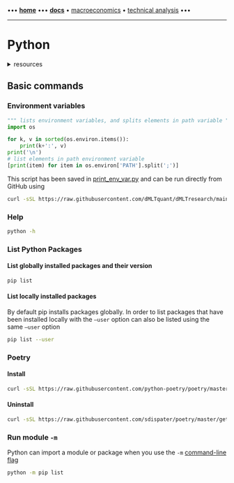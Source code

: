 [//]: # "START - Navigation between Markdown pages inside of GitHub."

••• **[home](/README.md)** ••• **[docs](/docs/index.md)** • [macroeconomics](/docs/index.md#macroeconomics) • [technical analysis](/docs/index.md#technical-analysis) •••

[//]: # "END - Navigation between Markdown pages inside of GitHub."

---

# Python

<details><summary>resources</summary>

---

- [Python.org](https://www.python.org)

---

</details>

## Basic commands

### Environment variables

``` python
""" lists environment variables, and splits elements in path variable """
import os

for k, v in sorted(os.environ.items()):
    print(k+':', v)
print('\n')
# list elements in path environment variable
[print(item) for item in os.environ['PATH'].split(';')]
```

This script has been saved in [print_env_var.py](/scripts/python/utils/print_env_var.py) and can be run directly from GitHub using

```bash
curl -sSL https://raw.githubusercontent.com/dMLTquant/dMLTresearch/main/scripts/python/utils/print_env_var.py | python3 -
```

### Help

```bash
python -h
```

### List Python Packages

#### List globally installed packages and their version

```bash
pip list
```

#### List locally installed packages

By default pip installs packages globally. In order to list packages that have been installed locally with the `–user` option can also be listed using the same `–user` option

```bash
pip list --user
```

### Poetry

#### Install

```bash
curl -sSL https://raw.githubusercontent.com/python-poetry/poetry/master/get-poetry.py | python -
```

#### Uninstall

```bash
curl -sSL https://raw.githubusercontent.com/sdispater/poetry/master/get-poetry.py | python - --uninstall
```

### Run module `-m` 

Python can import a module or package when you use the `-m` [command-line flag](https://docs.python.org/2/using/cmdline.html#cmdoption-m)

```bash
python -m pip list
```